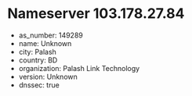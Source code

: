 # Nameserver 103.178.27.84

* as_number: 149289
* name: Unknown
* city: Palash
* country: BD
* organization: Palash Link Technology
* version: Unknown
* dnssec: true
